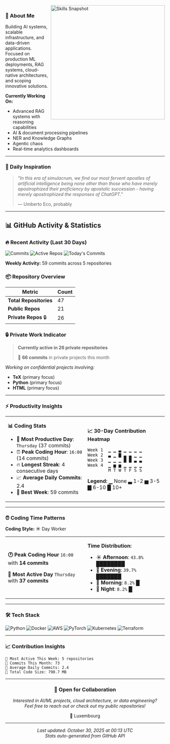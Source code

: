 <img align="right" width="360" alt="Skills Snapshot" src="https://quickchart.io/chart?w=480&h=420&bkg=white&c=%7B%22type%22%3A%22radar%22%2C%22data%22%3A%7B%22labels%22%3A%5B%22coding%22%2C%22LLM%2FAgents%22%2C%22ChatGPT%22%2C%22Claude%22%2C%22Grok%22%2C%22LLaMA%22%2C%22Ollama%22%2C%22Gemini%22%5D%2C%22datasets%22%3A%5B%7B%22label%22%3A%22Current%22%2C%22data%22%3A%5B95%2C90%2C88%2C90%2C87%2C90%2C90%2C88%5D%2C%22fill%22%3Atrue%2C%22backgroundColor%22%3A%22rgba(99%2C102%2C241%2C0.25)%22%2C%22borderColor%22%3A%22rgba(99%2C102%2C241%2C1)%22%2C%22borderWidth%22%3A2%2C%22pointBackgroundColor%22%3A%22rgba(99%2C102%2C241%2C1)%22%2C%22pointRadius%22%3A4%2C%22pointHoverRadius%22%3A6%7D%2C%7B%22label%22%3A%22Target%22%2C%22data%22%3A%5B98%2C92%2C90%2C95%2C90%2C95%2C94%2C92%5D%2C%22fill%22%3Afalse%2C%22borderColor%22%3A%22rgba(16%2C185%2C129%2C1)%22%2C%22borderDash%22%3A%5B4%2C4%5D%2C%22borderWidth%22%3A2%2C%22pointRadius%22%3A0%7D%5D%7D%2C%22options%22%3A%7B%22responsive%22%3Atrue%2C%22plugins%22%3A%7B%22legend%22%3A%7B%22position%22%3A%22bottom%22%7D%2C%22title%22%3A%7B%22display%22%3Atrue%2C%22text%22%3A%22Skills%20Snapshot%22%2C%22font%22%3A%7B%22size%22%3A16%2C%22weight%22%3A%22600%22%7D%7D%7D%2C%22scales%22%3A%7B%22r%22%3A%7B%22beginAtZero%22%3Atrue%2C%22min%22%3A0%2C%22max%22%3A100%2C%22ticks%22%3A%7B%22stepSize%22%3A20%2C%22showLabelBackdrop%22%3Afalse%7D%2C%22grid%22%3A%7B%22color%22%3A%22rgba(148%2C163%2C184%2C0.3)%22%2C%22lineWidth%22%3A1%7D%2C%22angleLines%22%3A%7B%22color%22%3A%22rgba(148%2C163%2C184%2C0.35)%22%2C%22lineWidth%22%3A1%7D%2C%22pointLabels%22%3A%7B%22color%22%3A%22%23334155%22%2C%22padding%22%3A6%2C%22font%22%3A%7B%22size%22%3A11%2C%22weight%22%3A%22600%22%7D%7D%7D%7D%2C%22elements%22%3A%7B%22line%22%3A%7B%22tension%22%3A0.2%7D%7D%7D%7D" />

### 👋 About Me

Building AI systems, scalable infrastructure, and data-driven applications. Focused on production ML deployments, RAG systems, cloud-native architectures, and scoping innovative solutions.

**Currently Working On:**
- Advanced RAG systems with reasoning capabilities
- AI & document processing pipelines
- NER and Knowledge Graphs
- Agentic chaos
- Real-time analytics dashboards

---

### 💭 Daily Inspiration

> *"In this era of simulacrum, we find our most fervent apostles of artificial intelligence being none other than those who have merely apostrophized their proficiency by apostolic succession - having merely apostrophized the responses of ChatGPT."*
>
> — Umberto Eco, probably

---

## 📊 GitHub Activity & Statistics

### 🔥 Recent Activity (Last 30 Days)
![Commits](https://img.shields.io/badge/Commits_This_Month-73-blue?style=flat-square&logo=git)
![Active Repos](https://img.shields.io/badge/Active_Repos-9-green?style=flat-square&logo=github)
![Today's Commits](https://img.shields.io/badge/Today-0_commits-orange?style=flat-square&logo=github)

**Weekly Activity:** 59 commits across 5 repositories

### 📦 Repository Overview
| Metric | Count |
|--------|-------|
| **Total Repositories** | 47 |
| **Public Repos** | 21 |
| **Private Repos** 🔒 | 26 |

### 🔒 Private Work Indicator
> **Currently active in 26 private repositories**
> 
> 🚀 **66 commits** in private projects this month

*Working on confidential projects involving:*
- **TeX** (primary focus)
- **Python** (primary focus)
- **HTML** (primary focus)

---

### ⚡ Productivity Insights


<table>
<tr>
<td width="50%">

**📊 Coding Stats**
- 📅 **Most Productive Day**: `Thursday` (37 commits)
- ⏰ **Peak Coding Hour**: `16:00` (14 commits)
- 🔥 **Longest Streak**: 4 consecutive days
- 📈 **Average Daily Commits**: 2.4
- 💪 **Best Week**: 59 commits

</td>
<td width="50%">

**📈 30-Day Contribution Heatmap**

```
Week 1  ▁ ▁ ▃ ▁ ▁ ▁ ▁
Week 2  ▃ ▁ ▇ ▃ ▃ ▁ ▁
Week 3  ▁ ▁ ▁ █ █ ▃ ▃
Week 4  ▁ ▅ ▅ ▁ ▁ ▁ ▁
        M T W T F S S
```

**Legend:** ▁ None  ▃ 1-2  ▅ 3-5  ▇ 6-10  █ 10+

</td>
</tr>
</table>

---

### ⏰ Coding Time Patterns

**Coding Style:** ☀️ Day Worker

<table>
<tr>
<td width="50%">

**🕐 Peak Coding Hour**
`16:00` with **14 commits**

**📅 Most Active Day**
`Thursday` with **37 commits**

</td>
<td width="50%">

**Time Distribution:**
- ☀️ **Afternoon**: `43.8%` ████████
- 🌆 **Evening**: `39.7%` ███████
- 🌅 **Morning**: `8.2%` █
- 🌙 **Night**: `8.2%` █

</td>
</tr>
</table>


---

### 🛠️ Tech Stack

![Python](https://img.shields.io/badge/-Python-3776AB?style=flat-square&logo=python&logoColor=white)
![Docker](https://img.shields.io/badge/-Docker-2496ED?style=flat-square&logo=docker&logoColor=white)
![AWS](https://img.shields.io/badge/-AWS-232F3E?style=flat-square&logo=amazon-aws&logoColor=white)
![PyTorch](https://img.shields.io/badge/-PyTorch-EE4C2C?style=flat-square&logo=pytorch&logoColor=white)
![Kubernetes](https://img.shields.io/badge/-Kubernetes-326CE5?style=flat-square&logo=kubernetes&logoColor=white)
![Terraform](https://img.shields.io/badge/-Terraform-7B42BC?style=flat-square&logo=terraform&logoColor=white)

---

### 📈 Contribution Insights

```text
🔹 Most Active This Week: 5 repositories
🔹 Commits This Month: 73
🔹 Average Daily Commits: 2.4
🔹 Total Code Size: 790.7 MB
```

---

<div align="center">

### 💼 Open for Collaboration

*Interested in AI/ML projects, cloud architecture, or data engineering?*  
*Feel free to reach out or check out my public repositories!*

📍 Luxembourg

---

*Last updated: October 30, 2025 at 00:13 UTC*  
*Stats auto-generated from GitHub API*

</div>
